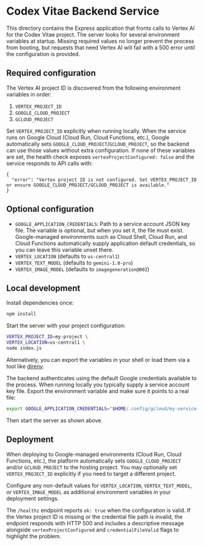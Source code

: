 # Codex Vitae Backend Service

This directory contains the Express application that fronts calls to Vertex AI for the Codex Vitae project. The server looks for several environment variables at startup. Missing required values no longer prevent the process from booting, but requests that need Vertex AI will fail with a 500 error until the configuration is provided.

## Required configuration

The Vertex AI project ID is discovered from the following environment variables in order:

1. `VERTEX_PROJECT_ID`
2. `GOOGLE_CLOUD_PROJECT`
3. `GCLOUD_PROJECT`

Set `VERTEX_PROJECT_ID` explicitly when running locally. When the service runs on Google Cloud (Cloud Run, Cloud Functions, etc.), Google automatically sets `GOOGLE_CLOUD_PROJECT`/`GCLOUD_PROJECT`, so the backend can use those values without extra configuration. If none of these variables are set, the health check exposes `vertexProjectConfigured: false` and the service responds to API calls with:

```
{
  "error": "Vertex project ID is not configured. Set VERTEX_PROJECT_ID or ensure GOOGLE_CLOUD_PROJECT/GCLOUD_PROJECT is available."
}
```

## Optional configuration

- `GOOGLE_APPLICATION_CREDENTIALS`: Path to a service account JSON key file. The variable is optional, but when you set it, the file
  must exist. Google-managed environments such as Cloud Shell, Cloud Run, and Cloud Functions automatically supply application
  default credentials, so you can leave this variable unset there.
- `VERTEX_LOCATION` (defaults to `us-central1`)
- `VERTEX_TEXT_MODEL` (defaults to `gemini-1.0-pro`)
- `VERTEX_IMAGE_MODEL` (defaults to `imagegeneration@002`)

## Local development

Install dependencies once:

```bash
npm install
```

Start the server with your project configuration:

```bash
VERTEX_PROJECT_ID=my-project \
VERTEX_LOCATION=us-central1 \
node index.js
```

Alternatively, you can export the variables in your shell or load them via a tool like [direnv](https://direnv.net/).

The backend authenticates using the default Google credentials available to the process. When running locally you typically supply a service account key file. Export the environment variable and make sure it points to a real file:

```bash
export GOOGLE_APPLICATION_CREDENTIALS="$HOME/.config/gcloud/my-service-account.json"
```

Then start the server as shown above.

## Deployment

When deploying to Google-managed environments (Cloud Run, Cloud Functions, etc.), the platform automatically sets `GOOGLE_CLOUD_PROJECT` and/or `GCLOUD_PROJECT` to the hosting project. You may optionally set `VERTEX_PROJECT_ID` explicitly if you need to target a different project.

Configure any non-default values for `VERTEX_LOCATION`, `VERTEX_TEXT_MODEL`, or `VERTEX_IMAGE_MODEL` as additional environment variables in your deployment settings.

The `/healthz` endpoint reports `ok: true` when the configuration is valid. If the Vertex project ID is missing or the credential file path is invalid, the endpoint responds with HTTP 500 and includes a descriptive message alongside `vertexProjectConfigured` and `credentialFileValid` flags to highlight the problem.
